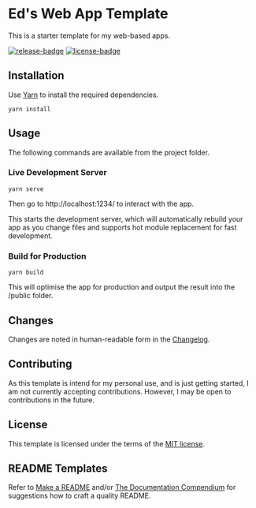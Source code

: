 # Ed's Web App Template

This is a starter template for my web-based apps.

[![release-badge]][release] [![license-badge]][license]

## Installation

Use [Yarn](https://yarnpkg.com/) to install the required dependencies.

```shell
yarn install
```

## Usage

The following commands are available from the project folder.

### Live Development Server

```shell
yarn serve
```

Then go to http://localhost:1234/ to interact with the app.

This starts the development server, which will automatically rebuild your app as you change files and supports hot module replacement for fast development.

### Build for Production

```shell
yarn build
```

This will optimise the app for production and output the result into the /public folder.

## Changes

Changes are noted in human-readable form in the [Changelog][changelog].

## Contributing

As this template is intend for my personal use, and is just getting started, I am not currently accepting contributions. However, I may be open to contributions in the future.

## License

This template is licensed under the terms of the [MIT license][license].

## README Templates

Refer to [Make a README](https://www.makeareadme.com/) and/or [The Documentation Compendium](https://github.com/kylelobo/The-Documentation-Compendium/tree/master/en/README_TEMPLATES) for suggestions how to craft a quality README.

[license]: ./LICENSE (License)
[changelog]: ./CHANGELOG.md (Changelog)
[license-badge]: https://img.shields.io/github/license/EdRands/WebAppTemplate?style=flat-square (License badge)
[release]: https://github.com/EdRands/WebAppTemplate/releases (Releases)
[release-badge]: https://img.shields.io/github/v/release/EdRands/WebAppTemplate?style=flat-square (Latest release badge)
